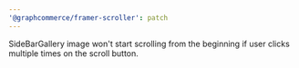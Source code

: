 ```yaml
---
'@graphcommerce/framer-scroller': patch
---
```


SideBarGallery image won't start scrolling from the beginning if user clicks multiple times on the scroll button.
